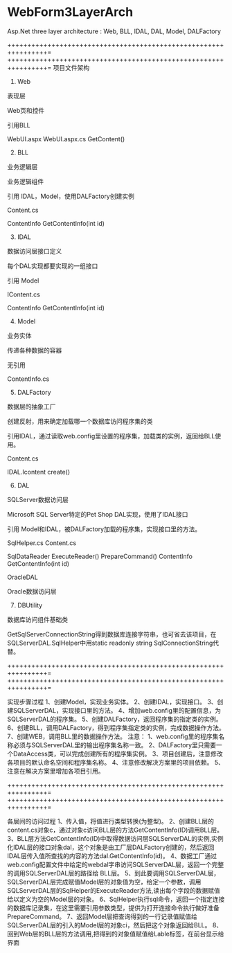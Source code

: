 # WebForm3LayerArch
Asp.Net three layer architecture : Web, BLL, IDAL, DAL, Model, DALFactory

++++++++++++++++++++++++++++++++++++++++++++++++++++++++++++++++=
++++++++++++++++++++++++++++++++++++++++++++++++++++++++++++++++=
项目文件架构
 
1. Web
 
表现层
 
Web页和控件
 
引用BLL
 
WebUI.aspx
WebUI.aspx.cs 
GetContent()
 
2. BLL
 
业务逻辑层
 
业务逻辑组件
 
引用 IDAL，Model，使用DALFactory创建实例
 
Content.cs
 
ContentInfo GetContentInfo(int id)
 
3. IDAL
 
数据访问层接口定义
 
每个DAL实现都要实现的一组接口
 
引用 Model
 
IContent.cs
 
ContentInfo GetContentInfo(int id)
 
4. Model
 
业务实体
 
传递各种数据的容器
 
无引用
 
ContentInfo.cs
 
5. DALFactory
 
数据层的抽象工厂
 
创建反射，用来确定加载哪一个数据库访问程序集的类
 
引用IDAL，通过读取web.config里设置的程序集，加载类的实例，返回给BLL使用。
 
Content.cs
 
IDAL.Icontent create()
 
6. DAL
 
SQLServer数据访问层
 
Microsoft SQL Server特定的Pet Shop DAL实现，使用了IDAL接口
 
引用 Model和IDAL，被DALFactory加载的程序集，实现接口里的方法。
 
SqlHelper.cs 
Content.cs
 
SqlDataReader ExecuteReader()
PrepareCommand()
ContentInfo GetContentInfo(int id)
 
OracleDAL
 
Oracle数据访问层
 
7. DBUtility
 
数据库访问组件基础类
 
GetSqlServerConnectionString得到数据库连接字符串，也可省去该项目，在SQLServerDAL.SqlHelper中用static readonly string SqlConnectionString代替。
 
++++++++++++++++++++++++++++++++++++++++++++++++++++++++++++++++=
++++++++++++++++++++++++++++++++++++++++++++++++++++++++++++++++=
 
实现步骤过程
1、创建Model，实现业务实体。
2、创建IDAL，实现接口。
3、创建SQLServerDAL，实现接口里的方法。
4、增加web.config里的配置信息，为SQLServerDAL的程序集。
5、创建DALFactory，返回程序集的指定类的实例。
6、创建BLL，调用DALFactory，得到程序集指定类的实例，完成数据操作方法。
7、创建WEB，调用BLL里的数据操作方法。
注意：
1、web.config里的程序集名称必须与SQLServerDAL里的输出程序集名称一致。
2、DALFactory里只需要一个DataAccess类，可以完成创建所有的程序集实例。
3、项目创建后，注意修改各项目的默认命名空间和程序集名称。
4、注意修改解决方案里的项目依赖。
5、注意在解决方案里增加各项目引用。

++++++++++++++++++++++++++++++++++++++++++++++++++++++++++++++++=
++++++++++++++++++++++++++++++++++++++++++++++++++++++++++++++++=

各层间的访问过程
1、传入值，将值进行类型转换(为整型)。
2、创建BLL层的content.cs对象c，通过对象c访问BLL层的方法GetContentInfo(ID)调用BLL层。
3、BLL层方法GetContentInfo(ID)中取得数据访问层SQLServerDAL的实例,实例化IDAL层的接口对象dal，这个对象是由工厂层DALFactory创建的，然后返回IDAL层传入值所查找的内容的方法dal.GetContentInfo(id)。
4、数据工厂通过web.config配置文件中给定的webdal字串访问SQLServerDAL层，返回一个完整的调用SQLServerDAL层的路径给 BLL层。
5、到此要调用SQLServerDAL层，SQLServerDAL层完成赋值Model层的对象值为空，给定一个参数，调用SQLServerDAL层的SqlHelper的ExecuteReader方法,读出每个字段的数据赋值给以定义为空的Model层的对象。
6、SqlHelper执行sql命令，返回一个指定连接的数据库记录集，在这里需要引用参数类型，提供为打开连接命令执行做好准备PrepareCommand。
7、返回Model层把查询得到的一行记录值赋值给SQLServerDAL层的引入的Model层的对象ci，然后把这个对象返回给BLL。
8、回到Web层的BLL层的方法调用,把得到的对象值赋值给Lable标签，在前台显示给界面
